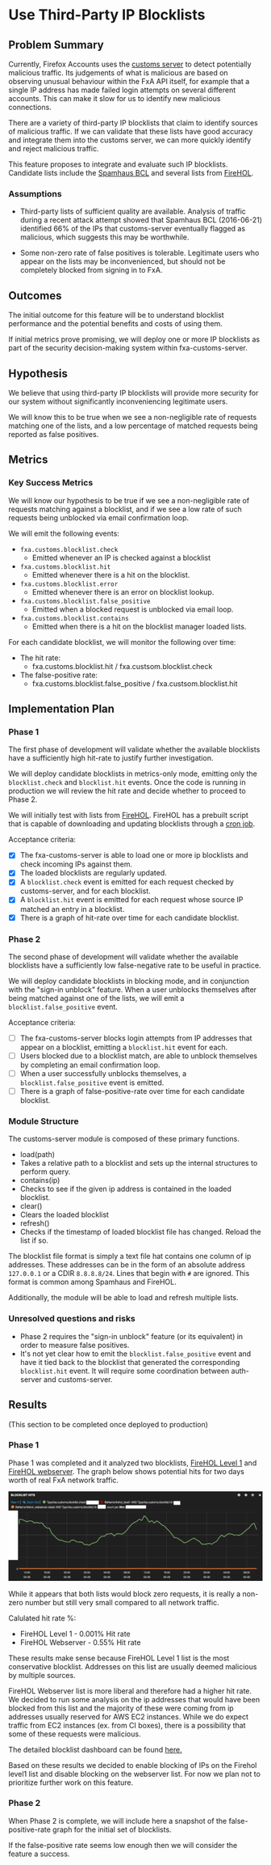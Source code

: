 # Use Third-Party IP Blocklists

## Problem Summary

Currently, Firefox Accounts uses the
[customs server](https://github.com/mozilla/fxa-customs-server)
to detect potentially malicious traffic.
Its judgements of what is malicious
are based on observing unusual behaviour
within the FxA API itself,
for example that a single IP address
has made failed login attempts on several different accounts.
This can make it slow for us
to identify new malicious connections.

There are a variety of third-party IP blocklists
that claim to identify sources of malicious traffic.
If we can validate that these lists have good accuracy
and integrate them into the customs server,
we can more quickly identify and reject malicious traffic.

This feature proposes to integrate and evaluate
such IP blocklists.
Candidate lists include the
[Spamhaus BCL](https://www.spamhaus.org/bcl/)
and several lists from
[FireHOL](http://iplists.firehol.org/).

### Assumptions

* Third-party lists of sufficient quality are available.
  Analysis of traffic during a recent attack attempt
  showed that Spamhaus BCL (2016-06-21)
  identified 66% of the IPs that customs-server
  eventually flagged as malicious,
  which suggests this may be worthwhile.

* Some non-zero rate of false positives is tolerable.
  Legitimate users who appear on the lists
  may be inconvenienced, but should not be
  completely blocked from signing in to FxA.

## Outcomes

The initial outcome for this feature will be
to understand blocklist performance
and the potential benefits and costs of using them.

If initial metrics prove promising,
we will deploy one or more IP blocklists
as part of the security decision-making system
within fxa-customs-server.

## Hypothesis

We believe that using third-party IP blocklists
will provide more security for our system
without significantly inconveniencing legitimate users.

We will know this to be true
when we see a non-negligible rate of requests
matching one of the lists,
and a low percentage of matched requests
being reported as false positives.

## Metrics

### Key Success Metrics

We will know our hypothesis to be true
if we see a non-negligible rate of
requests matching against a blocklist,
and if we see a low rate of such requests
being unblocked via email confirmation loop.

We will emit the following events:

* `fxa.customs.blocklist.check`
  * Emitted whenever an IP is checked against a blocklist
* `fxa.customs.blocklist.hit`
  * Emitted whenever there is a hit on the blocklist.
* `fxa.customs.blocklist.error`
  * Emitted whenever there is an error on blocklist lookup.
* `fxa.customs.blocklist.false_positive`
  * Emitted when a blocked request is unblocked via email loop.
* `fxa.customs.blocklist.contains`
  * Emitted when there is a hit on the blocklist manager loaded lists.

For each candidate blocklist,
we will monitor the following over time:

* The hit rate:
  * fxa.customs.blocklist.hit / fxa.custsom.blocklist.check
* The false-positive rate:
  * fxa.customs.blocklist.false_positive / fxa.custsom.blocklist.hit


## Implementation Plan

### Phase 1

The first phase of development
will validate whether the available blocklists
have a sufficiently high hit-rate
to justify further investigation.

We will deploy candidate blocklists in metrics-only mode,
emitting only the `blocklist.check` and `blocklist.hit` events.
Once the code is running in production
we will review the hit rate
and decide whether to proceed to Phase 2.

We will initially test with lists from [FireHOL](http://firehol.org/).
FireHOL has a prebuilt script that is capable of downloading and updating blocklists
through a [cron job](https://github.com/firehol/blocklist-ipsets/wiki/Installing-update-ipsets).

Acceptance criteria:

* [x] The fxa-customs-server is able to load one or more
      ip blocklists and check incoming IPs against them.
* [x] The loaded blocklists are regularly updated.
* [x] A `blocklist.check` event is emitted for each
      request checked by customs-server, and for each blocklist.
* [x] A `blocklist.hit` event is emitted for each request
      whose source IP matched an entry in a blocklist.
* [x] There is a graph of hit-rate over time
      for each candidate blocklist.

### Phase 2

The second phase of development
will validate whether the available blocklists
have a sufficiently low false-negative rate
to be useful in practice.

We will deploy candidate blocklists in blocking mode,
and in conjunction with the "sign-in unblock" feature.
When a user unblocks themselves after being matched
against one of the lists,
we will emit a `blocklist.false_positive` event.

Acceptance criteria:

* [ ] The fxa-customs-server blocks login attempts
      from IP addresses that appear on a blocklist,
      emitting a `blocklist.hit` event for each.
* [ ] Users blocked due to a blocklist match,
      are able to unblock themselves
      by completing an email confirmation loop.
* [ ] When a user successfully unblocks themselves,
      a `blocklist.false_positive` event is emitted.
* [ ] There is a graph of false-positive-rate over time
      for each candidate blocklist.

### Module Structure

The customs-server module is composed of these primary functions.

* load(path)
 * Takes a relative path to a blocklist and sets up the internal structures to perform query.
* contains(ip)
 * Checks to see if the given ip address is contained in the loaded blocklist.
* clear()
 * Clears the loaded blocklist
* refresh()
 * Checks if the timestamp of loaded blocklist file has changed. Reload the list if so.

The blocklist file format is simply a text file
hat contains one column of ip addresses.
These addresses can be in the form of
an absolute address `127.0.0.1`
or a CDIR `8.8.8.8/24`.
Lines that begin with `#` are ignored.
This format is common among Spamhaus and FireHOL.

Additionally, the module will be able to load and refresh multiple lists.

### Unresolved questions and risks

* Phase 2 requires the "sign-in unblock" feature
  (or its equivalent) in order to measure false positives.
* It's not yet clear how to emit the `blocklist.false_positive`
  event and have it tied back to the blocklist that generated
  the corresponding `blocklist.hit` event.  It will require
  some coordination between auth-server and customs-server.


## Results

(This section to be completed once deployed to production)

### Phase 1

Phase 1 was completed and it analyzed two blocklists, [FireHOL Level 1](http://iplists.firehol.org/?ipset=firehol_level1#)
and [FireHOL webserver](http://iplists.firehol.org/?ipset=firehol_webserver#). The graph below shows potential hits for
two days worth of real FxA network traffic.

<img src="blocklist_hits.png" />

While it appears that both lists would block zero requests, it is really
a non-zero number but still very small compared to all network traffic.

Calulated hit rate %:

* FireHOL Level 1 - 0.001% Hit rate
* FireHOL Webserver - 0.55% Hit rate

These results make sense because FireHOL Level 1 list is the most
conservative blocklist. Addresses on this list are usually deemed
malicious by multiple sources.

FireHOL Webserver list is more liberal and therefore had a higher hit rate.
We decided to run some analysis on the ip addresses that would have been
blocked from this list and the majority of these were coming from ip
addresses usually reserved for AWS EC2 instances. While we do expect traffic 
from EC2 instances (ex. from CI boxes), there is a possibility
that some of these requests were malicious.

The detailed blocklist dashboard can be found [here.](https://kibana-fxa-us-west-2.prod.mozaws.net/#/dashboard/elasticsearch/PROD%20-%20IP%20Blocklist%20Stats)

Based on these results we decided to enable blocking of IPs on the
Firehol level1 list and disable blocking on the webserver list.
For now we plan not to prioritize further work on this feature.

### Phase 2

When Phase 2 is complete,
we will include here
a snapshot of the false-positive-rate graph
for the initial set of blocklists.

If the false-positive rate seems low enough
then we will consider the feature a success.
